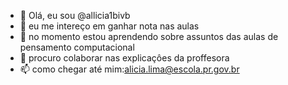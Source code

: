 - 👋 Olá, eu sou @allicia1bivb
- 👀 eu me intereço em ganhar nota nas aulas
- 🌱 no momento estou aprendendo sobre assuntos das aulas de pensamento computacional
- 💞️ procuro colaborar nas explicaçôes da proffesora
- 📫 como chegar até mim:alicia.lima@escola.pr.gov.br

<!---
allicia1bivb/allicia1bivb is a ✨ special ✨ repository because its `README.md` (this file) appears on your GitHub profile.
You can click the Preview link to take a look at your changes.
--->

